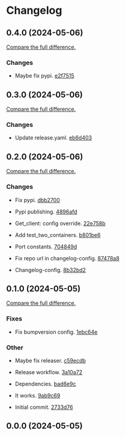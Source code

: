 # Changelog

## 0.4.0 (2024-05-06)

[Compare the full difference.](https://github.com/dmi-feo/testcontainers-yt-local/compare/0.3.0...0.4.0)

### Changes

- Maybe fix pypi. [e2f7515](https://github.com/dmi-feo/testcontainers-yt-local/commit/e2f751530dbe7db1cd1a4ca8e7ffc6233fecc63f)
    

## 0.3.0 (2024-05-06)

[Compare the full difference.](https://github.com/dmi-feo/testcontainers-yt-local/compare/0.2.0...0.3.0)

### Changes

- Update release.yaml. [eb6d403](https://github.com/dmi-feo/testcontainers-yt-local/commit/eb6d403bff264dbbb0627bcc42decbb469d1b692)
    

## 0.2.0 (2024-05-06)

[Compare the full difference.](https://github.com/dmi-feo/testcontainers-yt-local/compare/0.1.0...0.2.0)

### Changes

- Fix pypi. [dbb2700](https://github.com/dmi-feo/testcontainers-yt-local/commit/dbb2700e2f9c4ca3abc204d6177d81188d90bf9a)
    
- Pypi publishing. [4896afd](https://github.com/dmi-feo/testcontainers-yt-local/commit/4896afd99035bd342e9ba84ba1603c1774173324)
    
- Get_client: config override. [22e758b](https://github.com/dmi-feo/testcontainers-yt-local/commit/22e758b9cf20aadeeabe7e2cc46e203a23698bfc)
    
- Add test_two_containers. [b801be6](https://github.com/dmi-feo/testcontainers-yt-local/commit/b801be622ee8882534d80f437c639f18047c77a1)
    
- Port constants. [704849d](https://github.com/dmi-feo/testcontainers-yt-local/commit/704849ddc117cf05ce213d5d1b17144376735f97)
    
- Fix repo url in changelog-config. [87478a8](https://github.com/dmi-feo/testcontainers-yt-local/commit/87478a8b0eb1f46826fdd358995891bcc0cc4e9e)
    
- Changelog-config. [8b32bd2](https://github.com/dmi-feo/testcontainers-yt-local/commit/8b32bd298110557a0053203aaec8c2a8daa014de)
    

## 0.1.0 (2024-05-05)

[Compare the full difference.](/compare/0.0.0...0.1.0)

### Fixes

- Fix bumpversion config. [1ebc64e](/commit/1ebc64edcd05fb53bc0602f5c80aba3fa3c69baa)
    
### Other

- Maybe fix releaser. [c59ecdb](/commit/c59ecdb58b5fcd816f594a0092f26aafedfbf246)
    
- Release workflow. [3a10a72](/commit/3a10a72e786ecc7e448fa7bc78551b12fc209061)
    
- Dependencies. [bad6e9c](/commit/bad6e9c00dfa3d8d26cde1f950efe4464c325b26)
    
- It works. [9ab9c69](/commit/9ab9c69530a68cea2485f74ac420b38bb14b82dd)
    
- Initial commit. [2733d76](/commit/2733d76d7d7dcd37ecfc89907aef826859649e7e)
    

## 0.0.0 (2024-05-05)
